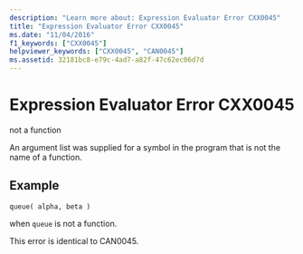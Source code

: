 ```yaml
---
description: "Learn more about: Expression Evaluator Error CXX0045"
title: "Expression Evaluator Error CXX0045"
ms.date: "11/04/2016"
f1_keywords: ["CXX0045"]
helpviewer_keywords: ["CXX0045", "CAN0045"]
ms.assetid: 32181bc8-e79c-4ad7-a82f-47c62ec06d7d
---
```

# Expression Evaluator Error CXX0045

not a function

An argument list was supplied for a symbol in the program that is not the name of a function.

## Example

```
queue( alpha, beta )
```

when `queue` is not a function.

This error is identical to CAN0045.
